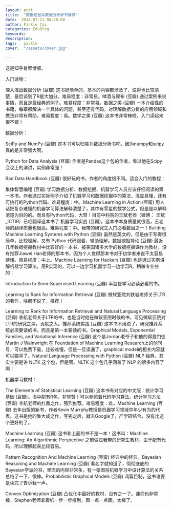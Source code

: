 ```yaml
---
layout: post  
title:  "数据挖掘与数据分析好书推荐"
date:  2014-07-21 08:28:00
author: Pickle Cai  
categories: EduBlog  
keywords: 
description:   
tags:	pickle   
cover:  "/assets/cover.jpg"  

---
```


这是知乎肖智博版。

入门读物：

深入浅出数据分析 (豆瓣) 这书挺简单的，基本的内容都涉及了，说得也比较清楚，最后谈到了R是大加分。难易程度：非常易。啤酒与尿布 (豆瓣) 通过案例来说事情，而且是最经典的例子。难易程度：非常易。数据之美 (豆瓣) 一本介绍性的书籍，每章都解决一个具体的问题，甚至还有代码，对理解数据分析的应用领域和做法非常有帮助。难易程度：易。数学之美 (豆瓣) 这本书非常棒啦，入门读起来很不错！

数据分析：

SciPy and NumPy (豆瓣) 这本书可以归类为数据分析书吧，因为numpy和scipy真的是非常强大啊。

Python for Data Analysis (豆瓣) 作者是Pandas这个包的作者，看过他在Scipy会议上的演讲，实例非常强！

Bad Data Handbook (豆瓣) 很好玩的书，作者的角度很不同。适合入门的教程：

集体智慧编程 (豆瓣) 学习数据分析、数据挖掘、机器学习人员应该仔细阅读的第一本书。作者通过实际例子介绍了机器学习和数据挖掘中的算法，浅显易懂，还有可执行的Python代码。难易程度：中。Machine Learning in Action (豆瓣) 用人话把复杂难懂的机器学习算法解释清楚了，其中有零星的数学公式，但是是以解释清楚为目的的。而且有Python代码，大赞！目前中科院的王斌老师（微博： 王斌_ICTIR）已经翻译这本书了 机器学习实战 (豆瓣)。这本书本身质量就很高，王老师的翻译质量也很高。难易程度：中。我带的研究生入门必看数目之一！Building Machine Learning Systems with Python (豆瓣) 虽然是英文的，但是由于写得很简单，比较理解，又有 Python 代码跟着，辅助理解。数据挖掘导论 (豆瓣) 最近几年数据挖掘教材中比较好的一本书，被美国诸多大学的数据挖掘课作为教材，没有推荐Jiawei Han老师的那本书，因为个人觉得那本书对于初学者来说不太容易读懂。难易程度：中上。Machine Learning for Hackers (豆瓣) 也是通过实例讲解机器学习算法，用R实现的，可以一边学习机器学习一边学习R。稍微专业些的：

Introduction to Semi-Supervised Learning (豆瓣) 半监督学习必读必看的书。

Learning to Rank for Information Retrieval (豆瓣) 微软亚院刘铁岩老师关于LTR的著作，啥都不说了，推荐！

Learning to Rank for Information Retrieval and Natural Language Processing (豆瓣) 李航老师关于LTR的书，也是当时他在微软亚院时候的书，可见微软亚院对LTR的研究之深，贡献之大。推荐系统实践 (豆瓣) 这本书不用说了，研究推荐系统必须要读的书，而且是第一本要读的书。Graphical Models, Exponential Families, and Variational Inference (豆瓣) 这个是Jordan老爷子和他的得意门徒 Martin J Wainwright 在 Foundation of Machine Learning Research上的创刊号，可以免费下载，比较难懂，但是一旦读通了，graphical model的相关内容就可以踏平了。Natural Language Processing with Python (豆瓣) NLP 经典，其实主要是讲 NLTK 这个包，但是啊，NLTK 这个包几乎涵盖了 NLP 的很多内容了啊！

机器学习教材：

The Elements of Statistical Learning (豆瓣) 这本书有对应的中文版：统计学习基础 (豆瓣)。书中配有R包，非常赞！可以参照着代码学习算法。统计学习方法 (豆瓣) 李航老师的扛鼎之作，强烈推荐。难易程度：难。Machine Learning (豆瓣) 去年出版的新书，作者Kevin Murrphy教授是机器学习领域中年少有为的代表。这书是他的集大成之作，写完之后，就去Google了，产学研结合，没有比这个更好的了。

Machine Learning (豆瓣) 这书和上面的书不是一本！这书叫：Machine Learning: An Algorithmic Perspective 之前做过我带的研究生教材，由于配有代码，所以理解起来比较容易。

Pattern Recognition And Machine Learning (豆瓣) 经典中的经典。Bayesian Reasoning and Machine Learning (豆瓣) 看名字就知道了，彻彻底底的Bayesian学派的书，里面的内容非常多，有一张图将机器学习中设计算法的关系总结了一下，很棒。Probabilistic Graphical Models (豆瓣) 鸿篇巨制，这书谁要是读完了告诉我一声。

Convex Optimization (豆瓣) 凸优化中最好的教材，没有之一了。课程也非常棒，Stephen老师拿着纸一步一步推到，图一点一点画，太棒了。

		    
